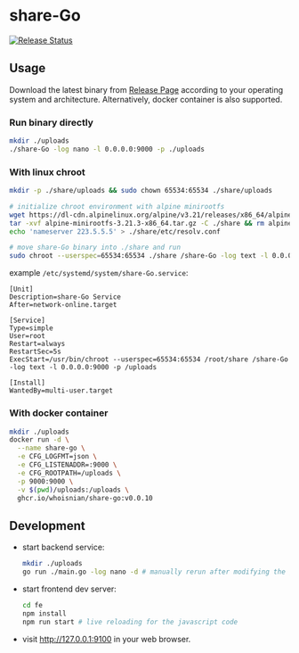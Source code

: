 # share-Go
[![Release Status](https://github.com/whoisnian/share-Go/actions/workflows/release.yml/badge.svg)](https://github.com/whoisnian/share-Go/actions/workflows/release.yml)

## Usage
Download the latest binary from [Release Page](https://github.com/whoisnian/share-Go/releases) according to your operating system and architecture. Alternatively, docker container is also supported.
### Run binary directly
```sh
mkdir ./uploads
./share-Go -log nano -l 0.0.0.0:9000 -p ./uploads
```
### With linux chroot
```sh
mkdir -p ./share/uploads && sudo chown 65534:65534 ./share/uploads

# initialize chroot environment with alpine minirootfs
wget https://dl-cdn.alpinelinux.org/alpine/v3.21/releases/x86_64/alpine-minirootfs-3.21.3-x86_64.tar.gz
tar -xvf alpine-minirootfs-3.21.3-x86_64.tar.gz -C ./share && rm alpine-minirootfs-3.21.3-x86_64.tar.gz
echo 'nameserver 223.5.5.5' > ./share/etc/resolv.conf

# move share-Go binary into ./share and run
sudo chroot --userspec=65534:65534 ./share /share-Go -log text -l 0.0.0.0:9000 -p /uploads
```
example `/etc/systemd/system/share-Go.service`:
```
[Unit]
Description=share-Go Service
After=network-online.target

[Service]
Type=simple
User=root
Restart=always
RestartSec=5s
ExecStart=/usr/bin/chroot --userspec=65534:65534 /root/share /share-Go -log text -l 0.0.0.0:9000 -p /uploads

[Install]
WantedBy=multi-user.target
```
### With docker container
```sh
mkdir ./uploads
docker run -d \
  --name share-go \
  -e CFG_LOGFMT=json \
  -e CFG_LISTENADDR=:9000 \
  -e CFG_ROOTPATH=/uploads \
  -p 9000:9000 \
  -v $(pwd)/uploads:/uploads \
  ghcr.io/whoisnian/share-go:v0.0.10
```

## Development
* start backend service:
  ```sh
  mkdir ./uploads
  go run ./main.go -log nano -d # manually rerun after modifying the golang code
  ```
* start frontend dev server:
  ```sh
  cd fe
  npm install
  npm run start # live reloading for the javascript code
  ```
* visit http://127.0.0.1:9100 in your web browser.
